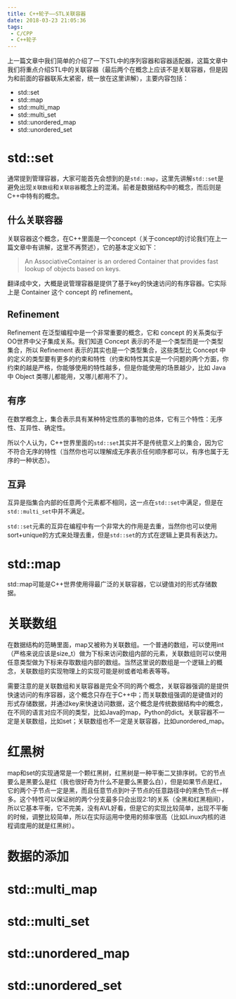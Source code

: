 ```yaml
---
title: C++轮子——STL关联容器
date: 2018-03-23 21:05:36
tags:
 - C/CPP
 - C++轮子
---
```


上一篇文章中我们简单的介绍了一下STL中的序列容器和容器适配器，这篇文章中我们将重点介绍STL中的关联容器（最后两个在概念上应该不是关联容器，但是因为和前面的容器联系太紧密，统一放在这里讲解），主要内容包括：

- std::set
- std::map
- std::multi_map
- std::multi_set
- std::unordered_map
- std::unordered_set

<!--more-->

# std::set

通常提到管理容器，大家可能首先会想到的是`std::map`，这里先讲解`std::set`是避免出现`关联数组`和`关联容器`概念上的混淆。前者是数据结构中的概念，而后则是C++中特有的概念。

## 什么关联容器

关联容器这个概念，在C++里面是一个concept（关于concept的讨论我们在上一篇文章中有讲解，这里不再赘述），它的基本定义如下：

> An AssociativeContainer is an ordered Container that provides fast lookup of objects based on keys.

翻译成中文，大概是说管理容器是提供了基于key的快速访问的有序容器。它实际上是 Container 这个 concept 的 refinement。

## Refinement

Refinement 在泛型编程中是一个非常重要的概念，它和 concept 的关系类似于OO世界中父子集成关系。我们知道 Concept 表示的不是一个类型而是一个类型集合，所以 Refinement 表示的其实也是一个类型集合，这些类型比 Concept 中的定义的类型要有更多的约束和特性（约束和特性其实是一个问题的两个方面，你约束的越是严格，你能够使用的特性越多，但是你能使用的场景越少，比如 Java 中 Object 类哪儿都能用，又哪儿都用不了）。

## 有序

在数学概念上，集合表示具有某种特定性质的事物的总体，它有三个特性：无序性、互异性、确定性。

所以个人认为，C++世界里面的`std::set`其实并不是传统意义上的集合，因为它不符合无序的特性（当然你也可以理解成无序表示任何顺序都可以，有序也属于无序的一种状态）。

## 互异

互异是指集合内部的任意两个元素都不相同，这一点在`std::set`中满足，但是在`std::multi_set`中并不满足。

`std::set`元素的互异在编程中有一个非常大的作用是去重，当然你也可以使用sort+unique的方式来处理去重，但是`std::set`的方式在逻辑上更具有表达力。

# std::map

std::map可能是C++世界使用得最广泛的关联容器，它以键值对的形式存储数据。

# 关联数组

在数据结构的范畴里面，map又被称为关联数组。一个普通的数组，可以使用int（严格来说应该是size_t）做为下标来访问数组内部的元素，关联数组则可以使用任意类型做为下标来存取数组内部的数组。当然这里说的数组是一个逻辑上的概念，关联数组的实现物理上的实现可能是树或者哈希表等等。

需要注意的是关联数组和关联容器是完全不同的两个概念，关联容器强调的是提供快速访问的有序容器，这个概念只存在于C++中；而关联数组强调的是键值对的形式存储数据，并通过key来快速访问数据，这个概念是传统数据结构中的概念，在不同的语言对应不同的类型，比如Java的map，Python的dict。关联容器不一定是关联数组，比如set；关联数组也不一定是关联容器，比如unordered_map。

# 红黑树

map和set的实现通常是一个颗红黑树，红黑树是一种平衡二叉排序树。它的节点要么是黑要么是红（我也很好奇为什么不是要么黑要么白），但是如果节点是红，它的两个子节点一定是黑，而且任意节点到叶子节点的任意路径中的黑色节点一样多。这个特性可以保证树的两个分支最多只会出现2:1的关系（全黑和红黑相间），所以它基本平衡，它不完美，没有AVL好看，但是它的实现比较简单，出现不平衡的时候，调整比较简单，所以在实际运用中使用的频率很高（比如Linux内核的进程调度用的就是红黑树）。

# 数据的添加

# std::multi_map

# std::multi_set

# std::unordered_map

# std::unordered_set
